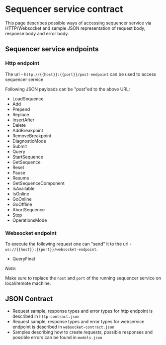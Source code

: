# Sequencer service contract

This page describes possible ways of accessing sequencer service via HTTP/Websocket and sample JSON representation of request body, response body and error body.

## Sequencer service endpoints

### Http endpoint

The url - `http://{{host}}:{{port}}/post-endpoint` can be used to access sequencer service

Following JSON payloads can be "post"ed to the above URL:

* LoadSequence
* Add
* Prepend
* Replace
* InsertAfter
* Delete
* AddBreakpoint
* RemoveBreakpoint
* DiagnosticMode
* Submit
* Query
* StartSequence
* GetSequence
* Reset
* Pause
* Resume
* GetSequenceComponent
* IsAvailable
* IsOnline
* GoOnline
* GoOffline
* AbortSequence
* Stop
* OperationsMode

### Websocket endpoint

To execute the following request one can "send" it to the url - `ws://{{host}}:{{port}}/websocket-endpoint`.

* QueryFinal

_Note:_

Make sure to replace the `host` and `port` of the running sequencer service on local/remote machine.

## JSON Contract

* Request sample, response types and error types for http endpoint is described in `http-contract.json`
* Request sample, response types and error types for webservice endpoint is described in `websocket-contract.json`
* Samples describing how to create requests, possible responses and possible errors can be found in `models.json`

